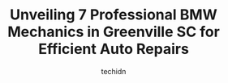 ---
layout: ampstory
image: https://images.unsplash.com/photo-1629935643068-f5b616b00655?ixlib=rb-4.0.3&ixid=MnwxMjA3fDB8MHxwaG90by1wYWdlfHx8fGVufDB8fHx8&auto=format&fit=crop&w=640&h=853&q=80
author: techidn
featured: false
description: When it comes to finding reliable automotive experts in Greenville SC, USA, look no further than the 7 best BMW Mechanic in the area. With their exceptional skills and dedication to providin
title: Unveiling 7 Professional BMW Mechanics in Greenville SC for Efficient Auto Repairs
cover:
   title: Unveiling 7 Professional BMW Mechanics in Greenville SC for Efficient Auto Repairs
   subtitle: Rickpate
   background: https://images.unsplash.com/photo-1629935643068-f5b616b00655?ixlib=rb-4.0.3&ixid=MnwxMjA3fDB8MHxwaG90by1wYWdlfHx8fGVufDB8fHx8&auto=format&fit=crop&w=640&h=853&q=80

pages: 
 - layout: thirds
   top: <h1>#1 Christian Brothers Automotive Greenville</h1>
   bottom: "<p>Our car hit a badly placed parking block and made the plastic covering the engine at the bottom fold over, we were from out of town and looked up mechanistic near by and </p>"
   background: https://www.knot35.com/toplist/wp-content/uploads/2023/06/best-bmw-mechanic-1-in-greenville-sc-1685835732.jpeg
   backgroundblur: true
 - layout: thirds
   top: <h1>#2 North Hills Automotive Augusta Street</h1>
   bottom: "<p>1428 Augusta St, Greenville, SC 29605, United States</p>"
   background: https://www.knot35.com/toplist/wp-content/uploads/2023/06/best-bmw-mechanic-2-in-greenville-sc-1685835732.jpeg
   cta:
      link: https://www.knot35.com/toplist/unveiling-7-professional-bmw-mechanics-in-greenville-sc-for-efficient-auto-repairs/
      text: Unveiling 7 Professional BMW Mechanics in Greenville SC for Efficient Auto Repairs
 - layout: thirds
   top: <h1>#3 Vintage Auto</h1>
   bottom: "<p>605 Pine Knoll Dr, Greenville, SC 29609, United States</p>"
   background: https://www.knot35.com/toplist/wp-content/uploads/2023/06/best-bmw-mechanic-3-in-greenville-sc-1685835733.jpeg
   cta:
      link: https://www.knot35.com/toplist/unveiling-7-professional-bmw-mechanics-in-greenville-sc-for-efficient-auto-repairs/
      text: Unveiling 7 Professional BMW Mechanics in Greenville SC for Efficient Auto Repairs
 - layout: thirds
   top: <h1>#4 W.N Watson Tire and Automotive</h1>
   bottom: "<p>333 W Broad St, Greenville, SC 29601, United States</p>"
   background: https://images.unsplash.com/photo-1561679660-d00ee1e0dc8e?ixlib=rb-4.0.3&ixid=MnwxMjA3fDB8MHxwaG90by1wYWdlfHx8fGVufDB8fHx8&auto=format&fit=crop&w=640&h=853&q=80
   cta:
      link: https://www.knot35.com/toplist/unveiling-7-professional-bmw-mechanics-in-greenville-sc-for-efficient-auto-repairs/
      text: Unveiling 7 Professional BMW Mechanics in Greenville SC for Efficient Auto Repairs
 - layout: thirds
   top: <h1>#5 Foreign Cars Unlimited</h1>
   bottom: "<p>5505 Augusta Rd, Greenville, SC 29605, United States</p>"
   background: https://images.unsplash.com/photo-1546497974-b213c9efb599?ixlib=rb-4.0.3&ixid=MnwxMjA3fDB8MHxwaG90by1wYWdlfHx8fGVufDB8fHx8&auto=format&fit=crop&w=640&h=853&q=80
   cta:
      link: https://www.knot35.com/toplist/unveiling-7-professional-bmw-mechanics-in-greenville-sc-for-efficient-auto-repairs/
      text: Unveiling 7 Professional BMW Mechanics in Greenville SC for Efficient Auto Repairs
 - layout: thirds
   top: <h1>#6 Especially Auto Services</h1>
   bottom: "<p>2 Oneal St, Greenville, SC 29601, United States</p>"
   background: https://images.unsplash.com/photo-1597773150796-e5c14ebecbf5?ixlib=rb-4.0.3&ixid=MnwxMjA3fDB8MHxwaG90by1wYWdlfHx8fGVufDB8fHx8&auto=format&fit=crop&w=640&h=853&q=80
   cta:
      link: https://www.knot35.com/toplist/unveiling-7-professional-bmw-mechanics-in-greenville-sc-for-efficient-auto-repairs/
      text: Unveiling 7 Professional BMW Mechanics in Greenville SC for Efficient Auto Repairs
 - layout: thirds
   top: <h1>#7 Japanese Auto Specialists</h1>
   bottom: "<p>82 Salters Rd, Greenville, SC 29607, United States</p>"
   background: https://images.unsplash.com/photo-1534312527009-56c7016453e6?ixlib=rb-4.0.3&ixid=MnwxMjA3fDB8MHxwaG90by1wYWdlfHx8fGVufDB8fHx8&auto=format&fit=crop&w=640&h=853&q=80
   cta:
      link: https://www.knot35.com/toplist/unveiling-7-professional-bmw-mechanics-in-greenville-sc-for-efficient-auto-repairs/
      text: Unveiling 7 Professional BMW Mechanics in Greenville SC for Efficient Auto Repairs
 - layout: thirds
   middle: Continue reading...
   background: https://images.unsplash.com/photo-1599422314077-f4dfdaa4cd09?ixlib=rb-4.0.3&ixid=MnwxMjA3fDB8MHxwaG90by1wYWdlfHx8fGVufDB8fHx8&auto=format&fit=crop&w=640&h=853&q=80
   cta:
      link: https://www.knot35.com/toplist/unveiling-7-professional-bmw-mechanics-in-greenville-sc-for-efficient-auto-repairs/
      text: Unveiling 7 Professional BMW Mechanics in Greenville SC for Efficient Auto Repairs
      
---